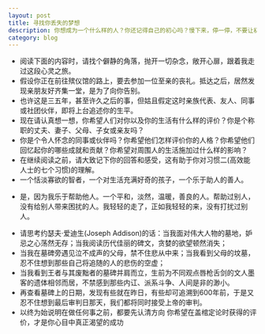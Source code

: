 ```yaml
---
layout: post
title: 寻找你丢失的梦想
description: 你想成为一个什么样的人？你还记得自己的初心吗？慢下来，停一停，不要让初心跟不上你匆忙的脚步。
category: blog
---
```


* 阅读下面的内容时，请找个僻静的角落，抛开一切杂念，敞开心扉，跟着我走过这段心灵之旅。
* 假设你正在前往殡仪馆的路上，要去参加一位至亲的丧礼。抵达之后，居然发现亲朋友好齐集一堂，是为了向你告别。
* 也许这是三五年，甚至许久之后的事，但姑且假定这时亲族代表、友人、同事或社团伙伴，即将上台追述你的生平。
* 现在请认真想一想，你希望人们对你以及你的生活有什么样的评价？你是个称职的丈夫、妻子、父母、子女或亲友吗？
* 你是个令人怀念的同事或伙伴吗？你希望他们怎样评价你的人格？你希望他们回忆起你的哪些成就和贡献？你希望对周围人的生活施加过什么样的影响？
* 在继续阅读之前，请大致记下你的回答和感受，这有助于你对习惯二(高效能人士的七个习惯)的理解。
* 一个恬淡寡欲的智者，一个对生活充满好奇的孩子，一个乐于助人的善人。
- 是，因为我乐于帮助他人。一个平和，淡然，温暖，善良的人。帮助过别人，没有给别人带来困扰的人。我轻轻的走了，正如我轻轻的来，没有打扰过别人。

* 请思考约瑟夫·爱迪生(Joseph Addison)的话：当我面对伟大人物的墓地，妒忌之心荡然无存；当我阅读历代佳丽的碑文，贪婪的欲望顿然消失；
* 当我在墓碑旁遇见泣不成声的父母，禁不住悲从中来；当我看到父母的坟墓，忍不住想到那些自己将追随的人的悲伤的空虚；
* 当我看到王者与其废黜者的墓碑并肩而立，生前为不同观点唇枪舌剑的文人墨客的遗体相邻而居，不禁感到那些内讧、派系斗争、人间是非的渺小。
* 再查看墓碑上的日期，发现有些就在昨日，有些却可追溯到600年前，于是又忍不住想到最后审判日那天，我们都将同时接受上帝的审判。
* 以终为始说明在做任何事之前，都要先认清方向 你希望在盖棺定论时获得的评价，才是你心目中真正渴望的成功